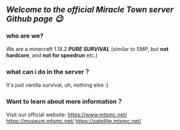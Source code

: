 ## ***Welcome to the official Miracle Town server Github page 😉***

### who are we?
We are a minecraft 1.18.2 ***PURE SURVIVAL***  (similar to SMP, but **not hardcore**, and **not for speedrun** etc.)

### what can i do in the server？
It's just vanilla survival, uh, nothing else :)

### Want to learn about more information？
Visit our official website:
https://www.mtsmc.net/
https://museum.mtsmc.net/
https://satellite.mtsmc.net/
